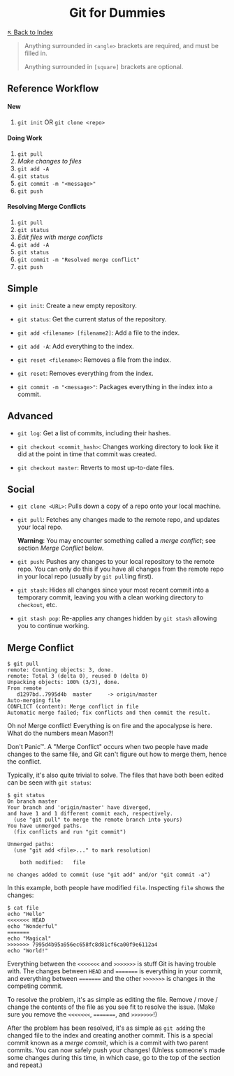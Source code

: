 <h1 align="center">Git for Dummies</h1>

[↖︎ Back to Index](index.html)

> Anything surrounded in `<angle>` brackets are required, and must be filled in.
> 
> Anything surrounded in `[square]` brackets are optional.

## Reference Workflow

#### New

1. `git init` OR `git clone <repo>`

#### Doing Work

1. `git pull`
2. *Make changes to files*
3. `git add -A`
4. `git status`
5. `git commit -m "<message>"`
6. `git push`

#### Resolving Merge Conflicts

1. `git pull`
2. `git status`
3. *Edit files with merge conflicts*
4. `git add -A`
5. `git status`
6. `git commit -m "Resolved merge conflict"`
7. `git push`

## Simple

- `git init`: Create a new empty repository.
- `git status`: Get the current status of the repository.

- `git add <filename> [filename2]`: Add a file to the index.
- `git add -A`: Add everything to the index.
- `git reset <filename>`: Removes a file from the index.
- `git reset`: Removes everything from the index.

- `git commit -m "<message>"`: Packages everything in the index into a commit.

## Advanced

- `git log`: Get a list of commits, including their hashes.

- `git checkout <commit_hash>`: Changes working directory to look like it did
  at the point in time that commit was created.
- `git checkout master`: Reverts to most up-to-date files.

## Social

- `git clone <URL>`: Pulls down a copy of a repo onto your local machine.

- `git pull`: Fetches any changes made to the remote repo, and updates your
  local repo.
  
  **Warning**: You may encounter something called a *merge conflict*; see
  section *Merge Conflict* below.
- `git push`: Pushes any changes to your local repository to the remote repo.
  You can only do this if you have all changes from the remote repo in your
  local repo (usually by `git pull`ing first).

- `git stash`: Hides all changes since your most recent commit into a temporary
  commit, leaving you with a clean working directory to `checkout`, etc.
- `git stash pop`: Re-applies any changes hidden by `git stash` allowing you
  to continue working.

## Merge Conflict

``` shell
$ git pull
remote: Counting objects: 3, done.
remote: Total 3 (delta 0), reused 0 (delta 0)
Unpacking objects: 100% (3/3), done.
From remote
   d1297bd..7995d4b  master     -> origin/master
Auto-merging file
CONFLICT (content): Merge conflict in file
Automatic merge failed; fix conflicts and then commit the result.
```

Oh no! Merge conflict! Everything is on fire and the apocalypse is here. What
do the numbers mean Mason?!

Don't Panic™. A "Merge Conflict" occurs when two people have made changes to
the same file, and Git can't figure out how to merge them, hence the conflict.

Typically, it's also quite trivial to solve. The files that have both been
edited can be seen with `git status`:

``` shell
$ git status
On branch master
Your branch and 'origin/master' have diverged,
and have 1 and 1 different commit each, respectively.
  (use "git pull" to merge the remote branch into yours)
You have unmerged paths.
  (fix conflicts and run "git commit")

Unmerged paths:
  (use "git add <file>..." to mark resolution)

	both modified:   file

no changes added to commit (use "git add" and/or "git commit -a")
```

In this example, both people have modified `file`. Inspecting `file` shows the
changes:

``` shell
$ cat file
echo "Hello"
<<<<<<< HEAD
echo "Wonderful"
=======
echo "Magical"
>>>>>>> 7995d4b95a956ec658fc8d81cf6ca00f9e6112a4
echo "World!"
```

Everything between the `<<<<<<<` and `>>>>>>>` is stuff Git is having trouble
with. The changes between `HEAD` and `=======` is everything in your commit,
and everything between `=======` and the other `>>>>>>>` is changes in the
competing commit.

To resolve the problem, it's as simple as editing the file. Remove / move /
change the contents of the file as you see fit to resolve the issue. (Make sure
you remove the `<<<<<<<`, `=======`, and `>>>>>>>`!)

After the problem has been resolved, it's as simple as `git add`ing the changed
file to the index and creating another commit. This is a special commit known
as a *merge commit*, which is a commit with two parent commits. You can now
safely push your changes! (Unless someone's made some changes during this time,
in which case, go to the top of the section and repeat.)

<link rel="stylesheet" href="https://maxcdn.bootstrapcdn.com/bootstrap/4.0.0-alpha.5/css/bootstrap.min.css" integrity="sha384-AysaV+vQoT3kOAXZkl02PThvDr8HYKPZhNT5h/CXfBThSRXQ6jW5DO2ekP5ViFdi" crossorigin="anonymous">
<script src="https://maxcdn.bootstrapcdn.com/bootstrap/4.0.0-alpha.5/js/bootstrap.min.js" integrity="sha384-BLiI7JTZm+JWlgKa0M0kGRpJbF2J8q+qreVrKBC47e3K6BW78kGLrCkeRX6I9RoK" crossorigin="anonymous"></script>
